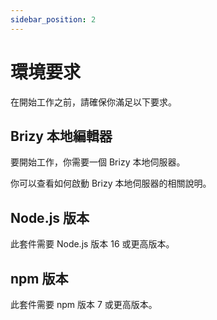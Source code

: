 ```yaml
---
sidebar_position: 2
---
```


# 環境要求

在開始工作之前，請確保你滿足以下要求。

## Brizy 本地編輯器

要開始工作，你需要一個 Brizy 本地伺服器。

你可以查看如何啟動 Brizy 本地伺服器的相關說明。

## Node.js 版本

此套件需要 Node.js 版本 16 或更高版本。

## npm 版本

此套件需要 npm 版本 7 或更高版本。
